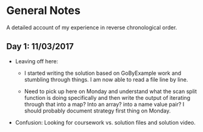 # General Notes
A detailed account of my experience in reverse chronological order.

## Day 1: 11/03/2017

- Leaving off here:

  - I started writing the solution based on GoByExample work and stumbling through things.  I am now able to read a file line by line. 

  - Need to pick up here on Monday and understand what the scan split function is doing specifically and then write the output of iterating through that into a map?  Into an array?  into a name value pair? I should probably document strategy first thing on Monday.

- Confusion: Looking for coursework vs. solution files and solution video.